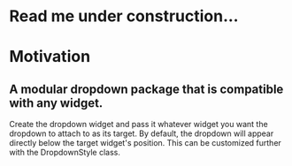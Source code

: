 # Read me under construction...

# Motivation

## A modular dropdown package that is compatible with any widget.

Create the dropdown widget and pass it whatever widget you want the dropdown to attach to as its target. By default, the dropdown will appear
directly below the target widget's position. This can be customized further with the DropdownStyle class.

